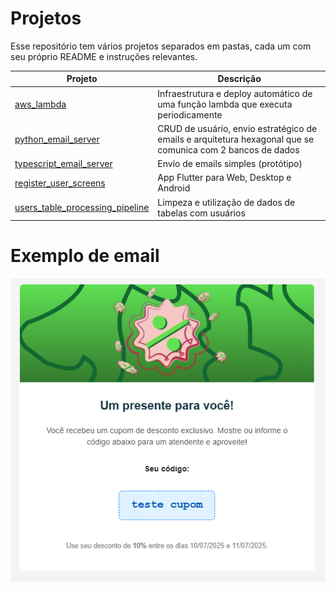 

# Projetos

Esse repositório tem vários projetos separados em pastas, cada um com seu próprio README e instruções relevantes.

| Projeto         | Descrição                |
|-----------------|-------------------------|
| [aws_lambda](./aws_lambda)         | Infraestrutura e deploy automático de uma função lambda que executa periodicamente                        |
| [python_email_server](./email_server/py-server/)           | CRUD de usuário, envio estratégico de emails e arquitetura hexagonal que se comunica com 2 bancos de dados                        |
| [typescript_email_server](./email_server/ts-server/)           | Envio de emails simples (protótipo)                        |
| [register_user_screens](./register_user_screens)           | App Flutter para Web, Desktop e Android                        |
| [users_table_processing_pipeline](./users_table_processing_pipeline)     | Limpeza e utilização de dados de tabelas com usuários                        |

# Exemplo de email
![Email de exemplo](documentation_images/email_template.png)

